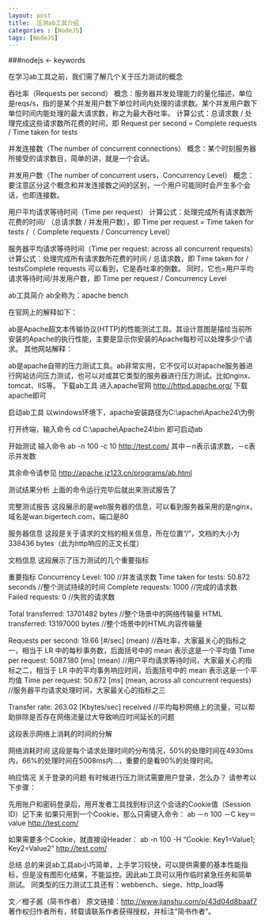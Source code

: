 ```yaml
---
layout: post
title:  压测ab工具介绍
categories : [NodeJS]
tags: [NodeJS]
---
```


###nodejs <- keywords

在学习ab工具之前，我们需了解几个关于压力测试的概念

吞吐率（Requests per second）
概念：服务器并发处理能力的量化描述，单位是reqs/s，指的是某个并发用户数下单位时间内处理的请求数。某个并发用户数下单位时间内能处理的最大请求数，称之为最大吞吐率。
计算公式：总请求数 / 处理完成这些请求数所花费的时间，即
Request per second = Complete requests / Time taken for tests

并发连接数（The number of concurrent connections）
概念：某个时刻服务器所接受的请求数目，简单的讲，就是一个会话。

并发用户数（The number of concurrent users，Concurrency Level）
概念：要注意区分这个概念和并发连接数之间的区别，一个用户可能同时会产生多个会话，也即连接数。

用户平均请求等待时间（Time per request）
计算公式：处理完成所有请求数所花费的时间/ （总请求数 / 并发用户数），即
Time per request = Time taken for tests /（ Complete requests / Concurrency Level）

服务器平均请求等待时间（Time per request: across all concurrent requests）
计算公式：处理完成所有请求数所花费的时间 / 总请求数，即
Time taken for / testsComplete requests
可以看到，它是吞吐率的倒数。
同时，它也=用户平均请求等待时间/并发用户数，即
Time per request / Concurrency Level

ab工具简介
ab全称为：apache bench

在官网上的解释如下：

ab是Apache超文本传输协议(HTTP)的性能测试工具。其设计意图是描绘当前所安装的Apache的执行性能，主要是显示你安装的Apache每秒可以处理多少个请求。
其他网站解释：

ab是apache自带的压力测试工具。ab非常实用，它不仅可以对apache服务器进行网站访问压力测试，也可以对或其它类型的服务器进行压力测试。比如nginx、tomcat、IIS等。
下载ab工具
进入apache官网 http://httpd.apache.org/ 下载apache即可

启动ab工具
以windows环境下，apache安装路径为C:\apache\Apache24\为例

打开终端，输入命令
cd  C:\apache\Apache24\bin
即可启动ab

开始测试
输入命令
ab -n 100 -c 10 http://test.com/
其中－n表示请求数，－c表示并发数

其余命令请参见 http://apache.jz123.cn/programs/ab.html

测试结果分析
上面的命令运行完毕后就出来测试报告了


完整测试报告
这段展示的是web服务器的信息，可以看到服务器采用的是nginx，域名是wan.bigertech.com，端口是80

服务器信息
这段是关于请求的文档的相关信息，所在位置“/”，文档的大小为338436 bytes（此为http响应的正文长度）

文档信息
这段展示了压力测试的几个重要指标

重要指标
Concurrency Level: 100
//并发请求数
Time taken for tests: 50.872 seconds
//整个测试持续的时间
Complete requests: 1000
//完成的请求数
Failed requests: 0
//失败的请求数

Total transferred: 13701482 bytes
//整个场景中的网络传输量
HTML transferred: 13197000 bytes
//整个场景中的HTML内容传输量

Requests per second: 19.66 [#/sec] (mean)
//吞吐率，大家最关心的指标之一，相当于 LR 中的每秒事务数，后面括号中的 mean 表示这是一个平均值
Time per request: 5087.180 [ms] (mean)
//用户平均请求等待时间，大家最关心的指标之二，相当于 LR 中的平均事务响应时间，后面括号中的 mean 表示这是一个平均值
Time per request: 50.872 [ms] (mean, across all concurrent requests)
//服务器平均请求处理时间，大家最关心的指标之三

Transfer rate: 263.02 [Kbytes/sec] received
//平均每秒网络上的流量，可以帮助排除是否存在网络流量过大导致响应时间延长的问题

这段表示网络上消耗的时间的分解

网络消耗时间
这段是每个请求处理时间的分布情况，50%的处理时间在4930ms内，66%的处理时间在5008ms内...，重要的是看90%的处理时间。

响应情况
关于登录的问题
有时候进行压力测试需要用户登录，怎么办？
请参考以下步骤：

先用账户和密码登录后，用开发者工具找到标识这个会话的Cookie值（Session ID）记下来
如果只用到一个Cookie，那么只需键入命令：
ab －n 100 －C key＝value http://test.com/

如果需要多个Cookie，就直接设Header：
ab -n 100 -H “Cookie: Key1=Value1; Key2=Value2” http://test.com/

总结
总的来说ab工具ab小巧简单，上手学习较快，可以提供需要的基本性能指标，但是没有图形化结果，不能监控。因此ab工具可以用作临时紧急任务和简单测试。
同类型的压力测试工具还有：webbench、siege、http_load等

文／橙子酱（简书作者）
原文链接：http://www.jianshu.com/p/43d04d8baaf7
著作权归作者所有，转载请联系作者获得授权，并标注“简书作者”。


